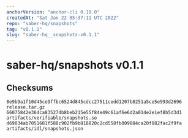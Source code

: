 ```yaml
---
anchorVersion: "anchor-cli 0.19.0"
createdAt: "Sat Jan 22 05:37:11 UTC 2022"
repo: "saber-hq/snapshots"
tag: "v0.1.1"
slug: "saber-hq__snapshots-v0.1.1"
---
```

# saber-hq/snapshots v0.1.1
## Checksums
```
8e9b9a1f10d45ce9ffbc6524d845cdcc27511cedd1207b8251a5ce5e993d2696  release.tar.gz
66075842e364ca835274b8beb215e55f84e49c61af6e6d2a014e2e1ef8b5d3d1  artifacts/verifiable/snapshots.so
d69034ab7051681f588c902fb9b818820c2cd558fb009884ca20f882fac2f9fa  artifacts/idl/snapshots.json
```
